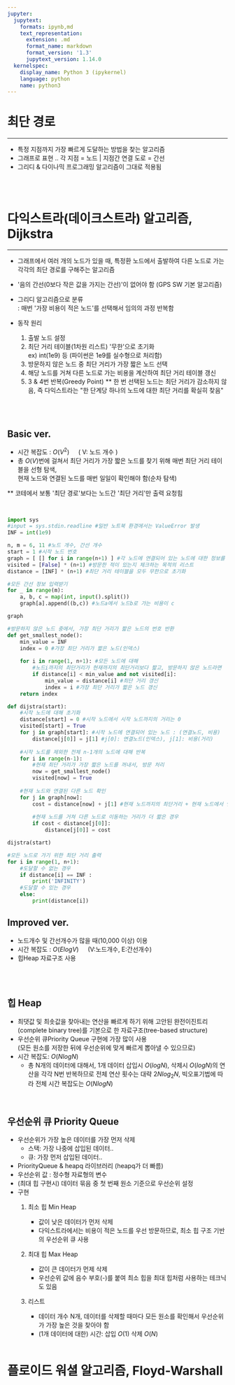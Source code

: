 ```yaml
---
jupyter:
  jupytext:
    formats: ipynb,md
    text_representation:
      extension: .md
      format_name: markdown
      format_version: '1.3'
      jupytext_version: 1.14.0
  kernelspec:
    display_name: Python 3 (ipykernel)
    language: python
    name: python3
---
```


# 최단 경로
---
  
- 특정 지점까지 가장 빠르게 도달하는 방법을 찾는 알고리즘
- 그래프로 표현 ..  각 지점 = 노드 | 지점간 연결 도로 = 간선
- 그리디 & 다이나믹 프로그래밍 알고리즘이 그대로 적용됨



<br><br>

# 다익스트라(데이크스트라) 알고리즘, Dijkstra
---
- 그래프에서 여러 개의 노드가 있을 때, 특정환 노드에서 출발하여 다른 노드로 가는 각각의 최단 경로를 구해주는 알고리즘  
  
- '음의 간선(0보다 작은 값을 가지는 간선)'이 없어야 함 (GPS SW 기본 알고리즘)  
  
- 그리디 알고리즘으로 분류  
    : 매번 '가장 비용이 적은 노드'를 선택해서 임의의 과정 반복함  
      
- 동작 원리
    1. 출발 노드 설정
    2. 최단 거리 테이블(1차원 리스트) '무한'으로 초기화   
        ex) int(1e9) 등 (파이썬은 1e9를 실수형으로 처리함)  
    3. 방문하지 않은 노드 중 최단 거리가 가장 짧은 노드 선택
    4. 해당 노드를 거쳐 다른 노드로 가는 비용을 계산하여 최단 거리 테이블 갱신
    5. 3 & 4번 반복(Greedy Point)
  ** 한 번 선택된 노드는 최단 거리가 감소하지 않음, 즉 다익스트라는 "한 단계당 하나의 노드에 대한 최단 거리를 확실히 찾음"



<br><br>
## Basic ver.
  
- 시간 복잡도 : $O(V^2) \quad$ ( V: 노드 개수 )
- 총 $O(V)$번에 걸쳐서 최단 거리가 가장 짧은 노드를 찾기 위해 매번 최단 거리 테이블을 선형 탐색,  
    현재 노드와 연결된 노드를 매번 일일이 확인해야 함(순차 탐색)

 \** 코테에서 보통 '최단 경로'보다는 노드간 '최단 거리'만 출력 요청힘
 
<br>

```python
import sys
#input = sys.stdin.readline #일반 노트북 환경에서는 ValueError 발생
INF = int(1e9)

n, m = 6, 11 #노드 개수, 간선 개수
start = 1 #시작 노드 번호
graph = [ [] for i in range(n+1) ] #각 노드에 연결되어 있는 노드에 대한 정보를 담는 리스트
visited = [False] * (n+1) #방문한 적이 있는지 체크하는 목적의 리스트
distance = [INF] * (n+1) #최단 거리 테이블을 모두 무한으로 초기화
```

```python
#모든 간선 정보 입력받기
for _ in range(m):
    a, b, c = map(int, input().split())
    graph[a].append((b,c)) #노드a에서 노드b로 가는 비용이 c
```

```python
graph
```

```python
#방문하지 않은 노드 중에서, 가장 최단 거리가 짧은 노드의 번호 반환
def get_smallest_node():
    min_value = INF
    index = 0 #가장 최단 거리가 짧은 노드(인덱스) 
    
    for i in range(1, n+1): #모든 노드에 대해
        #노드i까지의 최단거리가 현재까지의 최단거리보다 짧고, 방문하지 않은 노드라면
        if distance[i] < min_value and not visited[i]: 
            min_value = distance[i] #최단 거리 갱신
            index = i #가장 최단 거리가 짧은 노드 갱신
    return index
```

```python
def dijstra(start):
    #시작 노드에 대해 초기화
    distance[start] = 0 #시작 노드에서 시작 노드까지의 거리는 0
    visited[start] = True
    for j in graph[start]: #시작 노드에 연결되어 있는 노드 : (연결노드, 비용)
        distance[j[0]] = j[1] #j[0]: 연결노드(인덱스), j[1]: 비용(거리)
    
    #시작 노드를 제외한 전체 n-1개의 노드에 대해 반복
    for i in range(n-1):
        #현재 최단 거리가 가장 짧은 노드를 꺼내서, 방문 처리
        now = get_smallest_node()
        visited[now] = True
    
    #현재 노드와 연결된 다른 노드 확인
    for j in graph[now]:
        cost = distance[now] + j[1] #현재 노드까지의 최단거리 + 현재 노드에서 연결노드까지의 거리
        
        #현재 노드를 거쳐 다른 노드로 이동하는 거리가 더 짧은 경우
        if cost < distance[j[0]]: 
            distance[j[0]] = cost
```

```python
dijstra(start)

#모든 노드로 가기 위한 최단 거리 출력
for i in range(1, n+1):
    #도달할 수 없는 경우
    if distance[i] == INF :
        print('INFINITY')
    #도달할 수 있는 경우
    else:
        print(distance[i])
```

<!-- #region -->

## Improved ver.

- 노드개수 및 간선개수가 많을 때(10,000 이상) 이용
- 시간 복잡도 : $O(ElogV) \quad$ (V:노드개수, E:간선개수)
- 힙Heap 자료구조 사용

<br><br>
## 힙 Heap
- 최댓값 및 최솟값을 찾아내는 연산을 빠르게 하기 위해 고안된 완전이진트리(complete binary tree)를 기본으로 한 자료구조(tree-based structure)
- 우선순위 큐Priority Queue 구현에 가장 많이 사용  
  (모든 원소를 저장한 뒤에 우선순위에 맞게 빠르게 뽑아낼 수 있으므로)
- 시간 복잡도: $O(NlogN)$
    - 총 N개의 데이터에 대해서, 1개 데이터 삽입시 $O(logN)$, 삭제시 $O(logN)$의 연산을 각각 N번 반복하므로 전체 연산 횟수는 대략 $2Nlog_2 N$, 빅오표기법에 따라 전체 시간 복잡도는 $O(NlogN)$
        

<br>

## 우선순위 큐 Priority Queue
- 우선순위가 가장 높은 데이터를 가장 먼저 삭제
    - 스택: 가장 나중에 삽입된 데이터..
    - 큐: 가장 먼저 삽입된 데이터..
- PriorityQueue & heapq 라이브러리 (heapq가 더 빠름)
- 우선순위 값 : 정수형 자료형의 변수
- (최대 힙 구현시) 데이터 묶음 중 첫 번째 원소 기준으로 우선순위 설정
- 구현
    1. 최소 힙 Min Heap
        - 값이 낮은 데이터가 먼저 삭제
        - 다익스트라에서는 비용이 적은 노드를 우선 방문하므로, 최소 힙 구조 기반의 우선순위 큐 사용

    2. 최대 힙 Max Heap
        - 값이 큰 데이터가 먼제 삭제
        - 우선순위 값에 음수 부호(-)를 붙여 최소 힙을 최대 힙처럼 사용하는 테크닉도 있음 
    
    3. 리스트
        - 데이터 개수 N개, 데이터를 삭제할 때마다 모든 원소를 확인해서 우선순위가 가장 높은 것을 찾아야 함
        - (1개 데이터에 대한) 시간: 삽입 $O(1)$ 삭제 $O(N)$

<!-- #endregion -->

```python

```

# 플로이드 워셜 알고리즘, Floyd-Warshall

```python

```
